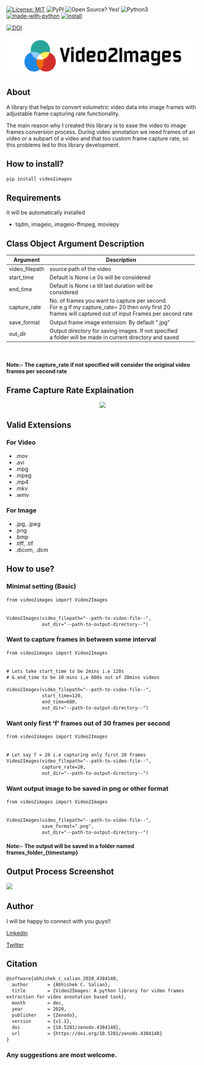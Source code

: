 [![License: MIT](https://img.shields.io/badge/License-MIT-yellow.svg)](https://opensource.org/licenses/MIT)
![PyPI](https://img.shields.io/pypi/v/video2images?style=plastic)
![Open Source? Yes!](https://badgen.net/badge/Open%20Source%20%3F/Yes%21/blue?icon=github)
![Python3](https://img.shields.io/badge/python->=3.5-green.svg)
[![made-with-python](https://img.shields.io/badge/Made%20with-Python-1f425f.svg)](https://www.python.org/)
[![install](https://img.shields.io/badge/pip%20install-video2images-green)](https://pypi.org/project/video2images/)

[![DOI](https://zenodo.org/badge/299598465.svg)](https://zenodo.org/badge/latestdoi/299598465)


<p align="center">
<img src="https://raw.githubusercontent.com/AbhishekSalian/Video2Images/master/image/logo.png"></a>
</p>


## About
A library that helps to convert volumetric video data into image frames with adjustable frame capturing rate functionality.

The main reason why I created this library is to ease the video to image frames conversion process. During video annotation we need frames of an video or a subpart of a video and that too custom frame capture rate, so this problems led to this library development.

## How to install?
```pip install video2images```


## Requirements
It will be automatically installed
- tqdm, imageio, imageio-ffmpeg, moviepy

## Class Object Argument Description
<table>
<thead>
  <tr>
    <th>Argument</th>
    <th>Description</th>
  </tr>
</thead>
<tbody>
  <tr>
    <td>video_filepath</td>
    <td>source path of the video</td>
  </tr>
  <tr>
    <td>start_time</td>
    <td>Default is None i.e 0s will be considered</td>
  </tr>
  <tr>
    <td>end_time</td>
    <td>Default is None i.e  till last duration will be <br>considered</td>
  </tr>
  <tr>
    <td>capture_rate</td>
    <td>No. of frames you want to capture per second.<br>For e.g if my capture_rate= 20 then only first 20<br>frames will captured out of input Frames per second rate</td>
  </tr>
  <tr>
    <td>save_format</td>
    <td>Output frame image extension. By default ".jpg"</td>
  </tr>
  <tr>
    <td>out_dir</td>
    <td>Output directory for saving images. If not specified <br>a folder will be made in current directory and saved</td>
  </tr>
</tbody>
</table>
</br>

#### **Note**:- The capture_rate if not specified will consider the original video frames per second rate

## Frame Capture Rate Explaination
<p align="center">
<img src="https://raw.githubusercontent.com/AbhishekSalian/Video2Images/master/image/capture%20rate.png"></a>
</p>

## Valid Extensions

### For Video
- .mov
- .avi
- .mpg
- .mpeg
- .mp4
- .mkv
- .wmv

### For Image
- .jpg, .jpeg
- .png
- .bmp
- .tiff, .tif
- .dicom, .dcm

## How to use?

### Minimal setting (Basic)
```
from video2images import Video2Images


Video2Images(video_filepath="--path-to-video-file--",
             out_dir="--path-to-output-directory--")

```

### Want to capture frames in between some interval
```
from video2images import Video2Images


# Lets take start_time to be 2mins i.e 120s
# & end_time to be 10 mins i,e 600s out of 20mins videos

Video2Images(video_filepath="--path-to-video-file--",
             start_time=120,
             end_time=600,
             out_dir="--path-to-output-directory--")

```
### Want only first 'f' frames out of 30 frames per second
```
from video2images import Video2Images


# Let say f = 20 i.e capturing only first 20 frames
Video2Images(video_filepath="--path-to-video-file--",
             capture_rate=20,
             out_dir="--path-to-output-directory--")
```

### Want output image to be saved in png or other format
```
from video2images import Video2Images


Video2Images(video_filepath="--path-to-video-file--",
             save_format=".png",
             out_dir="--path-to-output-directory--")

```


#### **Note**:- The output will be saved in a folder named frames_folder_{timestamp}


## Output Process Screenshot


<p align="left">
<img src="https://raw.githubusercontent.com/AbhishekSalian/Video2Images/master/image/output_ss.png"></a>
</p>

## Author

I will be happy to connect with you guys!!

[Linkedin](https://www.linkedin.com/in/abhishek-c-salian/)

[Twitter](https://www.twitter.com/@ACSalian)


## Citation
```
@software{abhishek_c_salian_2020_4384148,
  author       = {Abhishek C. Salian},
  title        = {Video2Images: A python library for video frames extraction for video annotation based task},
  month        = dec,
  year         = 2020,
  publisher    = {Zenodo},
  version      = {v1.1},
  doi          = {10.5281/zenodo.4384148},
  url          = {https://doi.org/10.5281/zenodo.4384148}
}
```

### **Any suggestions are most welcome.**
